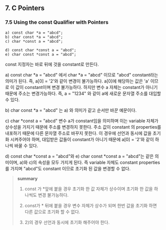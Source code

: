 

## 7. C Pointers


### 7.5 Using the const Qualifier with Pointers

    a) const char *a = "abcd";
    b) char const *a = "abcd";
    c) char *const a = "abcd";
    
    d) const char *const a = "abcd";
    e) char const *const a = "abcd";

const 지정자는 바로 뒤에 것을 constant로 만든다.

a) const char *a = "abcd" 에서 char *a = "abcd" 이므로 "abcd" constant라는 의미가 된다. 즉, a[0] = '2'와 같이 변경이 불가능하다. a[0]에 해당하는 값은 'a' 이므로 이 값이 constant이며 변경 불가능하다. 하지만 변수 a 자체는 constant가 아니기 때문에 주소는 변경가능하다. 즉, a = "1234" 와 같이 a에 새로운 문자열 주소를 대입할 수 있다.

 b) char const *a = "abcd" 는 a) 와 의미가 같고 순서만 바꾼 예문이다.

 c) char *const a = "abcd" 변수 a가 constant임을 의미하며 이는 variable 자체가 상수성을 가지기 때문에 주소를 변경하지 못한다. 주소 값이 constant 의 properties를 내포하기 때문에 다른 문자열 주소로 바꾸지 못한다.
 이 경우에 선언과 동시에 값을 초기화 시켜주어야 하며, 대입받은 값들이 constant가 아니기 때문에 a[0] = '2'와 같이 하나씩 바꿀 수 있다. 

d) const char *const a = "abcd"와 e) char const *const a = "abcd"는 같은 의미이며, a)와 c)의 속성을 모두 가지게 된다. 즉 variable 자체도 constant properties를 가지며 "abcd"도 constant 이므로 초기화 된 값을 변경할 수 없다.

>**summary**
>
>1) const 가 *앞에 붙을 경우 초기화 한 값 자체가 상수이며 초기화 한 값을 하나씩도 변경 불가능하다.
>
>2) const가 * 뒤에 붙을 경우 변수 자체가 상수가 되며 한번 값을 초기화 하면 다른 값으로 초기화 할 수 없다.
>
>3) 2)의 경우 선언과 동시에 초기화 해주어야 한다.